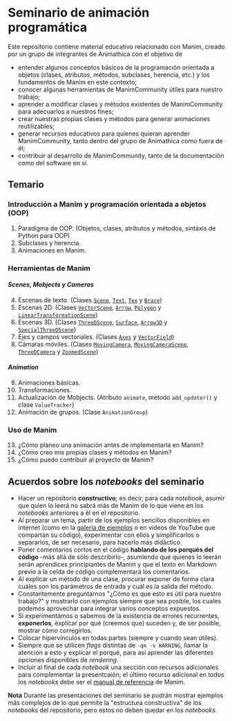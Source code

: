 # Seminario de animación programática

Este repositorio contiene material educativo relacionado con Manim, creado por un grupo de integrantes de Animathica con el objetivo de
* entender algunos conceptos básicos de la programación orientada a objetos (clases, atributos, métodos, subclases, herencia, etc.) y los fundamentos de Manim en este contexto;
* conocer algunas herramientas de ManimCommunity útiles para nuestro trabajo;
* aprender a modificar clases y métodos existentes de ManimCommunity para adecuarlos a nuestros fines;
* crear nuestras propias clases y métodos para generar animaciones reutilizables;
* generar recursos educativos para quienes quieran aprender ManimCommunity, tanto dentro del grupo de Animathica como fuera de él;
* contribuir al desarrollo de ManimCommunity, tanto de la documentación como del software en sí.

## Temario

### Introducción a Manim y programación orientada a objetos (OOP)

1. Paradigma de OOP. (Objetos, clases, atributos y métodos, sintáxis de Python para OOP)
2. Subclases y herencia.
3. Animaciones en Manim.

### Herramientas de Manim

#### _Scenes, Mobjects y Cameras_

4. Escenas de texto. (Clases [`Scene`](https://docs.manim.community/en/stable/reference/manim.scene.scene.Scene.html#manim.scene.scene.Scene), [`Text`](https://docs.manim.community/en/stable/reference/manim.mobject.text.text_mobject.Text.html#manim.mobject.text.text_mobject.Text), [`Tex`](https://docs.manim.community/en/stable/reference/manim.mobject.text.tex_mobject.Tex.html#manim.mobject.text.tex_mobject.Tex) y [`Brace`](https://docs.manim.community/en/stable/reference/manim.mobject.svg.brace.Brace.html#manim.mobject.svg.brace.Brace))
5. Escenas 2D. (Clases [`VectorScene`](https://docs.manim.community/en/stable/reference/manim.scene.vector_space_scene.VectorScene.html#manim.scene.vector_space_scene.VectorScene), [`Arrow`](https://docs.manim.community/en/stable/reference/manim.mobject.geometry.line.Arrow.html#manim.mobject.geometry.line.Arrow), [`Polygon`](https://docs.manim.community/en/stable/reference/manim.mobject.geometry.polygram.Polygon.html#manim.mobject.geometry.polygram.Polygon) y [`LinearTransformationScene`](https://docs.manim.community/en/stable/reference/manim.scene.vector_space_scene.LinearTransformationScene.html#manim.scene.vector_space_scene.LinearTransformationScene))
6. Escenas 3D. (Clases [`ThreeDScene`](https://docs.manim.community/en/stable/reference/manim.scene.three_d_scene.ThreeDScene.html#manim.scene.three_d_scene.ThreeDScene), [`Surface`](https://docs.manim.community/en/stable/reference/manim.mobject.three_d.three_dimensions.Surface.html#manim.mobject.three_d.three_dimensions.Surface), [`Arrow3D`](https://docs.manim.community/en/stable/reference/manim.mobject.three_d.three_dimensions.Arrow3D.html#manim.mobject.three_d.three_dimensions.Arrow3D) y [`SpecialThreeDScene`](https://docs.manim.community/en/stable/reference/manim.scene.three_d_scene.SpecialThreeDScene.html#manim.scene.three_d_scene.SpecialThreeDScene))
7. Ejes y campos vectoriales. (Clases [`Axes`]() y [`VectorField`]())
8. Cámaras móviles. (Clases [`MovingCamera`](https://docs.manim.community/en/stable/reference/manim.camera.moving_camera.MovingCamera.html#manim.camera.moving_camera.MovingCamera), [`MovingCameraScene`](https://docs.manim.community/en/stable/reference/manim.scene.moving_camera_scene.MovingCameraScene.html#manim.scene.moving_camera_scene.MovingCameraScene), [`ThreeDCamera`](https://docs.manim.community/en/stable/reference/manim.camera.three_d_camera.ThreeDCamera.html#manim.camera.three_d_camera.ThreeDCamera) y [`ZoomedScene`](https://docs.manim.community/en/stable/reference/manim.scene.zoomed_scene.ZoomedScene.html#manim.scene.zoomed_scene.ZoomedScene))

#### _Animation_

9. Animaciones básicas.
10. Transformaciones.
11. Actualización de Mobjects. (Atributo `animate`, método `add_updater()` y clase `ValueTracker`)
12. Animación de grupos. (Clase `AnimationGroup`)

### Uso de Manim

13. ¿Cómo planeo una animación antes de implementarla en Manim?
14. ¿Cómo creo mis propias clases y métodos en Manim?
15. ¿Cómo puedo contribuir al proyecto de Manim?

## Acuerdos sobre los _notebooks_ del seminario

* Hacer un repositorio **constructivo**; es decir, para cada _notebook_, asumir que quien lo leerá no sabrá más de Manim de lo que viene en los _notebooks_ anteriores a él en el repositorio.
* Al preparar un tema, partir de los ejemplos sencillos disponibles en internet (como en la [galería de ejemplos](https://docs.manim.community/en/stable/examples.html) o en videos de YouTube que compartan su código), experimentar con ellos y simplificarlos o separarlos, de ser necesario, para hacerlo más didáctico.
* Poner comentarios cortos en el código **hablando de los porqués del código** -más allá de sólo describirlo-, asumiendo que quienes lo leerán serán aprendices principiantes de Manim y que el texto en Markdown previo a la celda de código complementará los comentarios.
* Al explicar un método de una clase, procurar exponer de forma clara cuáles son los parámetros de entrada y cuál es la salida del método.
* Constantemente preguntarnos "¿Cómo es que esto es útil para nuestro trabajo?" y mostrarlo con ejemplos siempre que sea posible, los cuales podemos aprovechar para integrar varios conceptos expuestos.
* Si experimentamos o sabemos de la existencia de errores recurrentes, **exponerlos**, explicar por qué (creemos que) suceden y, de ser posible, mostrar cómo corregirlos.
* Colocar hipervínculos en todas partes (siempre y cuando sean útiles).
* Siempre que se utilicen _flags_ distintas de `-qm -v WARNING`, llamar la atención a esto y explicar el porqué, para así aprender las diferentes opciones disponibles de _rendering_.
* Incluir al final de cada _notebook_ una sección con recursos adicionales para complementar la presentcaión; el último recurso adicional en todos los _notebooks_ debe ser el [manual de referencia](https://docs.manim.community/en/stable/reference.html) de Manim.

**Nota** Durante las presentaciones del seminario se podrán mostrar ejemplos más complejos de lo que permite la "estructura constructiva" de los _notebooks_ del repositorio, pero estos no deben quedar en los _notebooks_.

